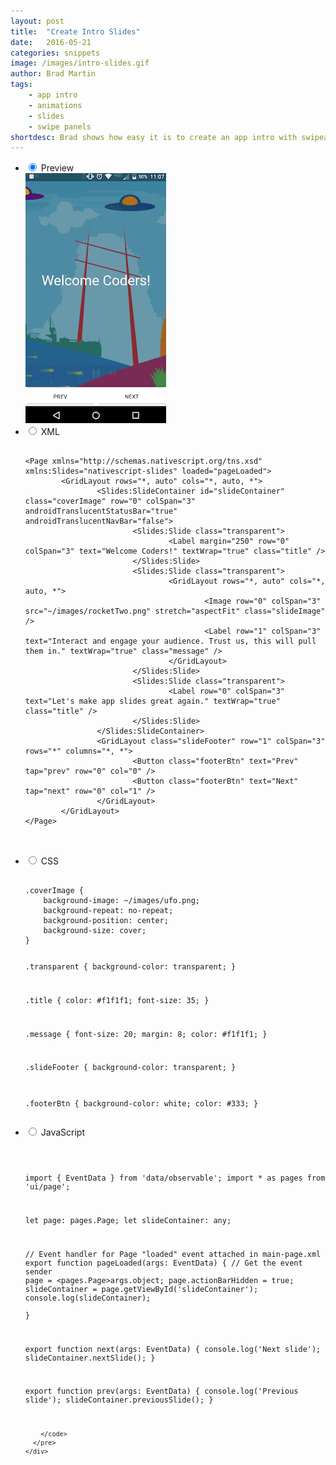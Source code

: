 ```yaml
---
layout: post
title:  "Create Intro Slides"
date:   2016-05-21
categories: snippets
image: /images/intro-slides.gif
author: Brad Martin
tags: 
    - app intro
    - animations
    - slides
    - swipe panels
shortdesc: Brad shows how easy it is to create an app intro with swipeable slides.
---
```

<ul class="tabs clearfix">
  <li>
    <input type="radio" name="tabs" id="tab1" checked />
    <label for="tab1">Preview</label>
    <div id="tab-content1" class="tab-content">
        <img src="/images/intro-slides.gif">
    </div>
  </li>
  <li>
    <input type="radio" name="tabs" id="tab2" />
    <label for="tab2">XML</label>
    <div id="tab-content2" class="tab-content">
      <pre class="language-html">
        <code>
&#x3C;Page xmlns=&#x22;http://schemas.nativescript.org/tns.xsd&#x22; xmlns:Slides=&#x22;nativescript-slides&#x22; loaded=&#x22;pageLoaded&#x22;&#x3E;
&#x9;&#x3C;GridLayout rows=&#x22;*, auto&#x22; cols=&#x22;*, auto, *&#x22;&#x3E;
&#x9;&#x9;&#x3C;Slides:SlideContainer id=&#x22;slideContainer&#x22; class=&#x22;coverImage&#x22; row=&#x22;0&#x22; colSpan=&#x22;3&#x22; androidTranslucentStatusBar=&#x22;true&#x22; androidTranslucentNavBar=&#x22;false&#x22;&#x3E;
&#x9;&#x9;&#x9;&#x3C;Slides:Slide class=&#x22;transparent&#x22;&#x3E;
&#x9;&#x9;&#x9;&#x9;&#x3C;Label margin=&#x22;250&#x22; row=&#x22;0&#x22; colSpan=&#x22;3&#x22; text=&#x22;Welcome Coders!&#x22; textWrap=&#x22;true&#x22; class=&#x22;title&#x22; /&#x3E;
&#x9;&#x9;&#x9;&#x3C;/Slides:Slide&#x3E;
&#x9;&#x9;&#x9;&#x3C;Slides:Slide class=&#x22;transparent&#x22;&#x3E;
&#x9;&#x9;&#x9;&#x9;&#x3C;GridLayout rows=&#x22;*, auto&#x22; cols=&#x22;*, auto, *&#x22;&#x3E;
&#x9;&#x9;&#x9;&#x9;&#x9;&#x3C;Image row=&#x22;0&#x22; colSpan=&#x22;3&#x22; src=&#x22;~/images/rocketTwo.png&#x22; stretch=&#x22;aspectFit&#x22; class=&#x22;slideImage&#x22; /&#x3E;
&#x9;&#x9;&#x9;&#x9;&#x9;&#x3C;Label row=&#x22;1&#x22; colSpan=&#x22;3&#x22; text=&#x22;Interact and engage your audience. Trust us, this will pull them in.&#x22; textWrap=&#x22;true&#x22; class=&#x22;message&#x22; /&#x3E;
&#x9;&#x9;&#x9;&#x9;&#x3C;/GridLayout&#x3E;
&#x9;&#x9;&#x9;&#x3C;/Slides:Slide&#x3E;
&#x9;&#x9;&#x9;&#x3C;Slides:Slide class=&#x22;transparent&#x22;&#x3E;
&#x9;&#x9;&#x9;&#x9;&#x3C;Label row=&#x22;0&#x22; colSpan=&#x22;3&#x22; text=&#x22;Let&#x27;s make app slides great again.&#x22; textWrap=&#x22;true&#x22; class=&#x22;title&#x22; /&#x3E;
&#x9;&#x9;&#x9;&#x3C;/Slides:Slide&#x3E;
&#x9;&#x9;&#x3C;/Slides:SlideContainer&#x3E;
&#x9;&#x9;&#x3C;GridLayout class=&#x22;slideFooter&#x22; row=&#x22;1&#x22; colSpan=&#x22;3&#x22; rows=&#x22;*&#x22; columns=&#x22;*, *&#x22;&#x3E;
&#x9;&#x9;&#x9;&#x3C;Button class=&#x22;footerBtn&#x22; text=&#x22;Prev&#x22; tap=&#x22;prev&#x22; row=&#x22;0&#x22; col=&#x22;0&#x22; /&#x3E;
&#x9;&#x9;&#x9;&#x3C;Button class=&#x22;footerBtn&#x22; text=&#x22;Next&#x22; tap=&#x22;next&#x22; row=&#x22;0&#x22; col=&#x22;1&#x22; /&#x3E;
&#x9;&#x9;&#x3C;/GridLayout&#x3E;
&#x9;&#x3C;/GridLayout&#x3E;
&#x3C;/Page&#x3E;
        </code>
      </pre>
    </div>
  </li>
  
  
  <li>
    <input type="radio" name="tabs" id="tab3" />
    <label for="tab3">CSS</label>
    <div id="tab-content3" class="tab-content">
      <pre class="language-css">
        <code>
.coverImage {
    background-image: ~/images/ufo.png;
    background-repeat: no-repeat;
    background-position: center;
    background-size: cover;
}

.transparent {
  background-color: transparent;
}

.title {
  color: #f1f1f1;
  font-size: 35;
}

.message {
  font-size: 20;
  margin: 8;
  color: #f1f1f1;
}

.slideFooter {
  background-color: transparent;
}

.footerBtn {
  background-color: white;
  color: #333;
}
        </code>
      </pre>
    </div>
  </li>
  
  <li>
    <input type="radio" name="tabs" id="tab4" />
    <label for="tab4">JavaScript</label>
    <div id="tab-content4" class="tab-content">
      <pre class="language-javascript">
        <code>
        
import { EventData } from 'data/observable';
import * as pages from 'ui/page';

let page: pages.Page;
let slideContainer: any;

// Event handler for Page "loaded" event attached in main-page.xml
export function pageLoaded(args: EventData) {
	// Get the event sender
	page = <pages.Page>args.object;
	page.actionBarHidden = true;
	slideContainer = page.getViewById('slideContainer');
	console.log(slideContainer);	
}

export function next(args: EventData) {
	console.log('Next slide');
	slideContainer.nextSlide();
} 
 
export function prev(args: EventData) {
	console.log('Previous slide');
	slideContainer.previousSlide();
}

		</code>
      </pre>
    </div>
  </li>
  
</ul>
